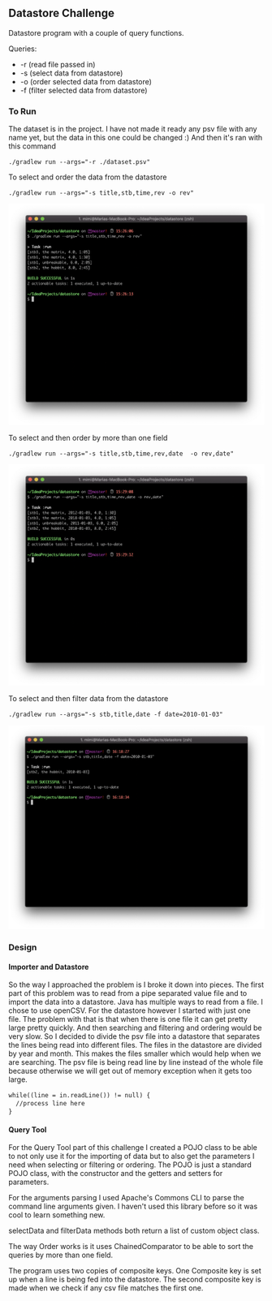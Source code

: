 ## Datastore Challenge 

Datastore program with a couple of query functions. 

Queries: 
* -r  (read file passed in) 
* -s  (select data from datastore)
* -o  (order selected data from datastore)
* -f  (filter selected data from datastore)

### To Run
The dataset is in the project. I have not made it ready any psv file with any name yet, but the data in this one could be changed :) And then it's ran with this command
 
    ./gradlew run --args="-r ./dataset.psv"

To select and order the data from the datastore

    ./gradlew run --args="-s title,stb,time,rev -o rev"

      
<img src="./images/Screen Shot 2019-05-15 at 3.27.01 PM.png" width="700" />

To select and then order by more than one field 

    ./gradlew run --args="-s title,stb,time,rev,date  -o rev,date"
    
<img src="./images/Screen Shot 2019-05-15 at 3.29.28 PM.png" width="700" />

To select and then filter data from the datastore

    ./gradlew run --args="-s stb,title,date -f date=2010-01-03"

<img src="./images/Screen Shot 2019-05-15 at 4.18.42 PM.png" width="700" />
  
    
      
### Design 

#### Importer and Datastore
So the way I approached the problem is I broke it down into pieces. 
The first part of this problem was to read from a pipe separated value file and to import the data into a datastore. Java has multiple ways to read from a file. I chose to use openCSV. 
For the datastore however I started with just one file. The problem with that is that when there is one file it can get pretty large pretty quickly. And then searching and filtering and ordering would be very slow. So I decided to divide the psv file into a datastore that separates the lines being read into different files. The files in the datastore are divided by year and month. This makes the files smaller which would help when we are searching. 
The psv file is being read line by line instead of the whole file because otherwise we will get out of memory exception when it gets too large.
   
    while((line = in.readLine()) != null) {
      //process line here
    }

#### Query Tool
For the Query Tool part of this challenge I created a POJO class to be able to not only use it for the importing of data but to also get the parameters I need when selecting or filtering or ordering. The POJO is just a standard POJO class, with the constructor and the getters and setters for parameters.

For the arguments parsing I used Apache's Commons CLI to parse the command line arguments given. I haven't used this library before so it was cool to learn something new. 

selectData and filterData methods both return a list of custom object class. 

The way Order works is it uses ChainedComparator to be able to sort the queries by more than one field.

The program uses two copies of composite keys. One Composite key is set up when a line is being fed into the datastore. The second composite key is made when we check if any csv file matches the first one. 
